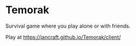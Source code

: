# Temorak
Survival game where you play alone or with friends.

Play at https://jancraft.github.io/Temorak/client/
